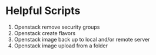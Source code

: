 # Helpful Scripts

1. Openstack remove security groups
1. Openstack create flavors
1. Openstack image back up to local and/or remote server
1. Openstack image upload from a folder